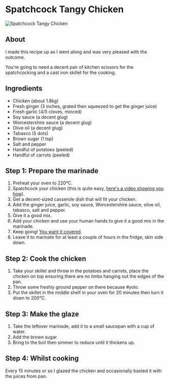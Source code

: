 # Spatchcock Tangy Chicken

![Spatchcock Tangy Chicken](https://c4.staticflickr.com/4/3936/15263988928_90dc99cb6f.jpg)

## About

I made this recipe up as I went along and was very pleased with the outcome.

You're going to need a decent pair of kitchen scissors for the spatchcocking
and a cast iron skillet for the cooking.

## Ingredients

* Chicken (about 1.8kg)
* Fresh ginger (3 inches, grated then squeezed to get the ginger juice)
* Fresh garlic (4/5 cloves, minced)
* Soy sauce (a decent glug)
* Worcestershire sauce (a decent glug)
* Olive oil (a decent glug)
* Tabasco (5 dots)
* Brown sugar (1 tsp)
* Salt and pepper
* Handful of potatoes (peeled)
* Handful of carrots (peeled)

## Step 1: Prepare the marinade

1. Preheat your oven to 220°C.
2. Spatchcock your chicken (this is quite easy, [here's a video showing you how](https://www.youtube.com/watch?v=Ppa1bxB89vg)).
3. Get a decent-sized casserole dish that will fit your chicken.
4. Add the ginger juice, garlic, soy sauce, Worcestershire sauce, olive oil, tabasco, salt and pepper.
5. Give it a good mix.
6. Add your chicken and use your human hands to give it a good mix in the marinade.
7. Keep going! [You want it covered](https://www.flickr.com/photos/reyhan/15449019885/).
8. Leave it to marinate for at least a couple of hours in the fridge, skin side down.

## Step 2: Cook the chicken

1. Take your skillet and throw in the potatoes and carrots, place the chicken on top ensuring there are no limbs hanging out the edges of the pan.
2. Throw some freshly ground pepper on there because #yolo.
3. Put the skillet in the middle shelf in your oven for 20 minutes then turn it down to 200°C.

## Step 3: Make the glaze

1. Take the leftover marinade, add it to a small saucepan with a cup of water.
2. Add the brown sugar.
3. Bring to the boil then simmer to reduce until it thickens up.

## Step 4: Whilst cooking

Every 15 minutes or so I glazed the chicken and occasionally basted it with the juices from pan.
